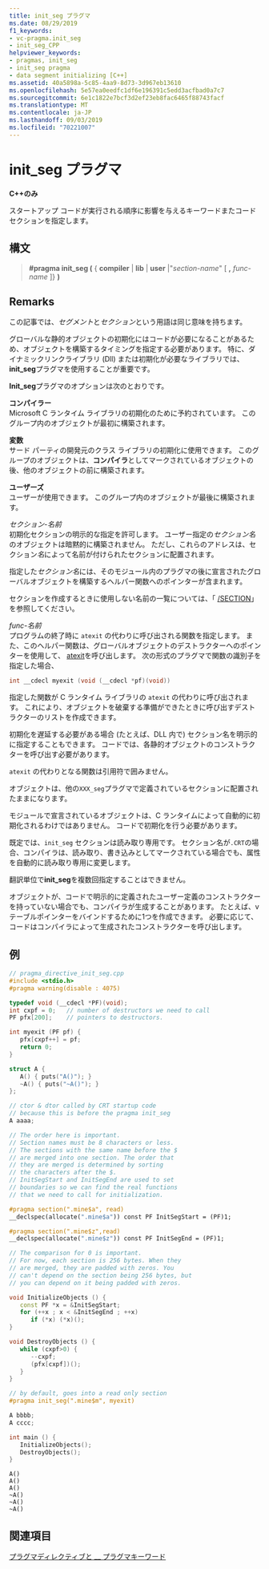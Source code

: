 ```yaml
---
title: init_seg プラグマ
ms.date: 08/29/2019
f1_keywords:
- vc-pragma.init_seg
- init_seg_CPP
helpviewer_keywords:
- pragmas, init_seg
- init_seg pragma
- data segment initializing [C++]
ms.assetid: 40a5898a-5c85-4aa9-8d73-3d967eb13610
ms.openlocfilehash: 5e57ea0eedfc1df6e196391c5edd3acfbad0a7c7
ms.sourcegitcommit: 6e1c1822e7bcf3d2ef23eb8fac6465f88743facf
ms.translationtype: MT
ms.contentlocale: ja-JP
ms.lasthandoff: 09/03/2019
ms.locfileid: "70221007"
---
```

# <a name="init_seg-pragma"></a>init_seg プラグマ

**C++のみ**

スタートアップ コードが実行される順序に影響を与えるキーワードまたコード セクションを指定します。

## <a name="syntax"></a>構文

> **#pragma init_seg (** { **compiler** | **lib** | **user** |"*section-name*" [ **,** *func-name* ]} **)**

## <a name="remarks"></a>Remarks

この記事では、*セグメント*と*セクション*という用語は同じ意味を持ちます。

グローバルな静的オブジェクトの初期化にはコードが必要になることがあるため、オブジェクトを構築するタイミングを指定する必要があります。 特に、ダイナミックリンクライブラリ (Dll) または初期化が必要なライブラリでは、 **init_seg**プラグマを使用することが重要です。

**Init_seg**プラグマのオプションは次のとおりです。

**コンパイラー**\
Microsoft C ランタイム ライブラリの初期化のために予約されています。 このグループ内のオブジェクトが最初に構築されます。

**変数**\
サード パーティの開発元のクラス ライブラリの初期化に使用できます。 このグループのオブジェクトは、**コンパイラ**としてマークされているオブジェクトの後、他のオブジェクトの前に構築されます。

**ユーザーズ**\
ユーザーが使用できます。 このグループ内のオブジェクトが最後に構築されます。

*セクション-名前*\
初期化セクションの明示的な指定を許可します。 ユーザー指定の*セクション名*のオブジェクトは暗黙的に構築されません。 ただし、これらのアドレスは、セクション*名*によって名前が付けられたセクションに配置されます。

指定した*セクション名*には、そのモジュール内のプラグマの後に宣言されたグローバルオブジェクトを構築するヘルパー関数へのポインターが含まれます。

セクションを作成するときに使用しない名前の一覧については、「 [/SECTION](../build/reference/section-specify-section-attributes.md)」を参照してください。

*func-名前*\
プログラムの終了時に `atexit` の代わりに呼び出される関数を指定します。 また、このヘルパー関数は、グローバルオブジェクトのデストラクターへのポインターを使用して、 [atexit](../c-runtime-library/reference/atexit.md)を呼び出します。 次の形式のプラグマで関数の識別子を指定した場合、

```cpp
int __cdecl myexit (void (__cdecl *pf)(void))
```

指定した関数が C ランタイム ライブラリの `atexit` の代わりに呼び出されます。 これにより、オブジェクトを破棄する準備ができたときに呼び出すデストラクターのリストを作成できます。

初期化を遅延する必要がある場合 (たとえば、DLL 内で) セクション名を明示的に指定することもできます。 コードでは、各静的オブジェクトのコンストラクターを呼び出す必要があります。

`atexit` の代わりとなる関数は引用符で囲みません。

オブジェクトは、他の`XXX_seg`プラグマで定義されているセクションに配置されたままになります。

モジュールで宣言されているオブジェクトは、C ランタイムによって自動的に初期化されるわけではありません。 コードで初期化を行う必要があります。

既定では、`init_seg` セクションは読み取り専用です。 セクション名が`.CRT`の場合、コンパイラは、読み取り、書き込みとしてマークされている場合でも、属性を自動的に読み取り専用に変更します。

翻訳単位で**init_seg**を複数回指定することはできません。

オブジェクトが、コードで明示的に定義されたユーザー定義のコンストラクターを持っていない場合でも、コンパイラが生成することがあります。 たとえば、v テーブルポインターをバインドするために1つを作成できます。 必要に応じて、コードはコンパイラによって生成されたコンストラクターを呼び出します。

## <a name="example"></a>例

```cpp
// pragma_directive_init_seg.cpp
#include <stdio.h>
#pragma warning(disable : 4075)

typedef void (__cdecl *PF)(void);
int cxpf = 0;   // number of destructors we need to call
PF pfx[200];    // pointers to destructors.

int myexit (PF pf) {
   pfx[cxpf++] = pf;
   return 0;
}

struct A {
   A() { puts("A()"); }
   ~A() { puts("~A()"); }
};

// ctor & dtor called by CRT startup code
// because this is before the pragma init_seg
A aaaa;

// The order here is important.
// Section names must be 8 characters or less.
// The sections with the same name before the $
// are merged into one section. The order that
// they are merged is determined by sorting
// the characters after the $.
// InitSegStart and InitSegEnd are used to set
// boundaries so we can find the real functions
// that we need to call for initialization.

#pragma section(".mine$a", read)
__declspec(allocate(".mine$a")) const PF InitSegStart = (PF)1;

#pragma section(".mine$z",read)
__declspec(allocate(".mine$z")) const PF InitSegEnd = (PF)1;

// The comparison for 0 is important.
// For now, each section is 256 bytes. When they
// are merged, they are padded with zeros. You
// can't depend on the section being 256 bytes, but
// you can depend on it being padded with zeros.

void InitializeObjects () {
   const PF *x = &InitSegStart;
   for (++x ; x < &InitSegEnd ; ++x)
      if (*x) (*x)();
}

void DestroyObjects () {
   while (cxpf>0) {
      --cxpf;
      (pfx[cxpf])();
   }
}

// by default, goes into a read only section
#pragma init_seg(".mine$m", myexit)

A bbbb;
A cccc;

int main () {
   InitializeObjects();
   DestroyObjects();
}
```

```Output
A()
A()
A()
~A()
~A()
~A()
```

## <a name="see-also"></a>関連項目

[プラグマディレクティブと __ プラグマキーワード](../preprocessor/pragma-directives-and-the-pragma-keyword.md)
